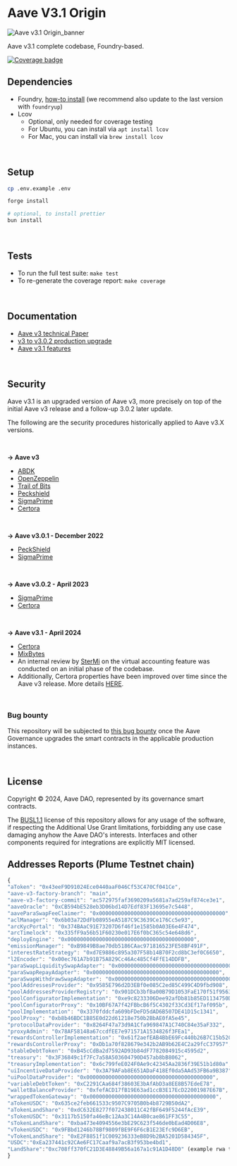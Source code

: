 # Aave V3.1 Origin

![Aave v3.1 Origin_banner](./v3-1-banner.jpeg)

Aave v3.1 complete codebase, Foundry-based.

[![Coverage badge](./report/coverage.svg)](https://aave-dao.github.io/aave-v3-origin)
<br>

## Dependencies

- Foundry, [how-to install](https://book.getfoundry.sh/getting-started/installation) (we recommend also update to the last version with `foundryup`)
- Lcov
  - Optional, only needed for coverage testing
  - For Ubuntu, you can install via `apt install lcov`
  - For Mac, you can install via `brew install lcov`

<br>

## Setup

```sh
cp .env.example .env

forge install

# optional, to install prettier
bun install
```

<br>

## Tests

- To run the full test suite: `make test`
- To re-generate the coverage report: `make coverage`

<br>

## Documentation

- [Aave v3 technical Paper](./techpaper/Aave_V3_Technical_Paper.pdf)
- [v3 to v3.0.2 production upgrade](https://github.com/bgd-labs/proposal-3.0.2-upgrade/blob/main/README.md)
- [Aave v3.1 features](./docs/Aave-v3.1-features.md)

<br>

## Security

Aave v3.1 is an upgraded version of Aave v3, more precisely on top of the initial Aave v3 release and a follow-up 3.0.2 later update.

The following are the security procedures historically applied to Aave v3.X versions.

<br>

**-> Aave v3**

- [ABDK](./audits/27-01-2022_ABDK_AaveV3.pdf)
- [OpenZeppelin](./audits/01-11-2021_OpenZeppelin_AaveV3.pdf)
- [Trail of Bits](./audits/07-01-2022_TrailOfBits_AaveV3.pdf)
- [Peckshield](./audits/14-01-2022_PeckShield_AaveV3.pdf)
- [SigmaPrime](./audits/27-01-2022_SigmaPrime_AaveV3.pdf)
- [Certora](./certora/Aave_V3_Formal_Verification_Report_Jan2022.pdf)

<br>

**-> Aave v3.0.1 - December 2022**

- [PeckShield](./audits/09-12-2022_PeckShield_AaveV3-0-1.pdf)
- [SigmaPrime](./audits/23-12-2022_SigmaPrime_AaveV3-0-1.pdf)

<br>

**-> Aave v3.0.2 - April 2023**

- [SigmaPrime](./audits/19-04-2023_SigmaPrime_AaveV3-0-2.pdf)
- [Certora](./audits/03-2023_2023_Certora_AaveV3-0-2.pdf)

<br>

**-> Aave v3.1 - April 2024**

- [Certora](./audits/30-04-2024_Certora_AaveV3.1.pdf)
- [MixBytes](./audits/02-05-2024_MixBytes_AaveV3.1.pdf)
- An internal review by [SterMi](https://twitter.com/stermi) on the virtual accounting feature was conducted on an initial phase of the codebase.
- Additionally, Certora properties have been improved over time since the Aave v3 release. More details [HERE](./certora/README.md).

<br>

### Bug bounty

This repository will be subjected to [this bug bounty](https://immunefi.com/bounty/aave/) once the Aave Governance upgrades the smart contracts in the applicable production instances.

<br>

## License

Copyright © 2024, Aave DAO, represented by its governance smart contracts.

The [BUSL1.1](./LICENSE) license of this repository allows for any usage of the software, if respecting the Additional Use Grant limitations, forbidding any use case damaging anyhow the Aave DAO's interests.
Interfaces and other components required for integrations are explicitly MIT licensed.

## Addresses Reports (Plume Testnet chain)

```javascript
{
"aToken": "0x43eeF9D91024Ece0440aaF046Cf53C470Cf041Ce",
"aave-v3-factory-branch": "main",
"aave-v3-factory-commit": "ac572975faf3690209a5681a7ad259af874ce3e1",
"aaveOracle": "0xCB594bE528eb3D06bd14D7Edf83F13695e7c5448",
"aaveParaSwapFeeClaimer": "0x0000000000000000000000000000000000000000",
"aclManager": "0x6b03a72DdFb08955eA5187C9C3639Ce176Cc5e93",
"arcKycPortal": "0x374BAaC91E73207D6f46f1e1585b0A03E6e4F474",
"arcTimelock": "0x335fF9a56b51F60230e017E6f0bC365c54e648d6",
"deployEngine": "0x0000000000000000000000000000000000000000",
"emissionManager": "0xB9849B8ae70db5186CAac971816523FE58BF491F",
"interestRateStrategy": "0xd7E9886c895a307F58b14B70F2cd8bC3ef0C6650",
"l2Encoder": "0x00ec761A7b91B75A829Cc46Ac485Cf4FfE14DDFB",
"paraSwapLiquiditySwapAdapter": "0x0000000000000000000000000000000000000000",
"paraSwapRepayAdapter": "0x0000000000000000000000000000000000000000",
"paraSwapWithdrawSwapAdapter": "0x0000000000000000000000000000000000000000",
"poolAddressesProvider": "0x9585E796d2D3EBf0e085C2ed85C499C4D9fbd908",
"poolAddressesProviderRegistry": "0x901DCb3bfBa00B79D1053FaE170f51f95639E3bf",
"poolConfiguratorImplementation": "0xe9c8233306Dee92afDb81b85ED1134750D91AF8e",
"poolConfiguratorProxy": "0x10BF67A7f42FBbcB6f5C4302f33Cd3Ef17af095b",
"poolImplementation": "0x3370fddcfa609bFDeFD5dAD6B507DE41D15c1341",
"poolProxy": "0xb8b46BDC1B85E0d22d61218e750b2BbAE0fA5e45",
"protocolDataProvider": "0x8264F47a73d9A1Cfa969847A1C740C84e35aF332",
"proxyAdmin": "0x78AF58148a67ccdfEE7e971571A1534826f3FEa1",
"rewardsControllerImplementation": "0x61f2aefEAB4BbE69Fc440b26B7C15b5200424aD3",
"rewardsControllerProxy": "0xDb1a70f828679e342b2AB9b62E4C2a29fcC37957",
"stableDebtToken": "0xB45cCdBa2d7592AD93b84dF7782084915c4595d2",
"treasury": "0x3F36849c1f7Fc7a58A503604790D457ab8bB8062",
"treasuryImplementation": "0x6c799feE024F0Ae9c42345Aa2836f39E51b1d80a",
"uiIncentiveDataProvider": "0x3A79AFab8E651ADaF418Ef0da5AAd53FB6a9B387",
"uiPoolDataProvider": "0x0000000000000000000000000000000000000000",
"variableDebtToken": "0xC2291CAa684f38603E3bAfAbD3a8EE8B57EdeE78",
"walletBalanceProvider": "0xfefACD17fB19E63ad1ccB3E17EcD22001987E67B",
"wrappedTokenGateway": "0x0000000000000000000000000000000000000000",
"aTokenUSDC": "0x635ce2feb661533c9507C9705B0b4b8729B50dA2",
"aTokenLandShare": "0xdC632E8277f072438011C42fBF649F5244fAcE39",
"sTokenUSDC": "0x3117b5150fa46eBc12Aa3C14A4B0cae861FF3C55",
"sTokenLandShare": "0xba473e4094556e3bE29C623f546de0bEad4D06E8",
"vTokenUSDC": "0x9FBbd1246b78Bf9809fBE9F6F6cB1E23Efc9D6EB",
"vTokenLandShare": "0xE2F8851f1C009236333eB8D9b2BA5201D584345F",
"USDC":"0xEa237441c92CAe6FC17Caaf9a7acB3f953be4bd1",
"LandShare":"0xc708ff370fC21D3E48849B56a167a1c91A1D48D0" (example rwa token)
}
```
